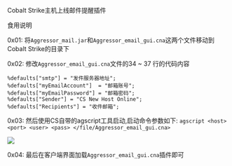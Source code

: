 Cobalt Strike主机上线邮件提醒插件

食用说明

0x01:
将`Aggressor_mail.jar`和`Aggressor_email_gui.cna`这两个文件移动到Cobalt Strike的目录下

0x02:
修改`Aggressor_email_gui.cna`文件的34 ~ 37 行的代码内容

    %defaults["smtp"] = "发件服务器地址";
    %defaults["myEmailAccount"]  = "邮箱账号";
    %defaults["myEmailPassword"] = "邮箱密码";
    %defaults["Sender"] = "CS New Host Online";
    %defaults["Recipients"] = "收件邮箱";

0x03:
然后使用CS自带的agscript工具启动,启动命令参数如下:
`agscript <host> <port> <user> <pass> </file/Aggressor_email_gui.cna>`

<img src='https://resource.0x50j.com/Aggressor_01.png' />

0x04:
最后在客户端界面加载`Aggressor_email_gui.cna`插件即可
